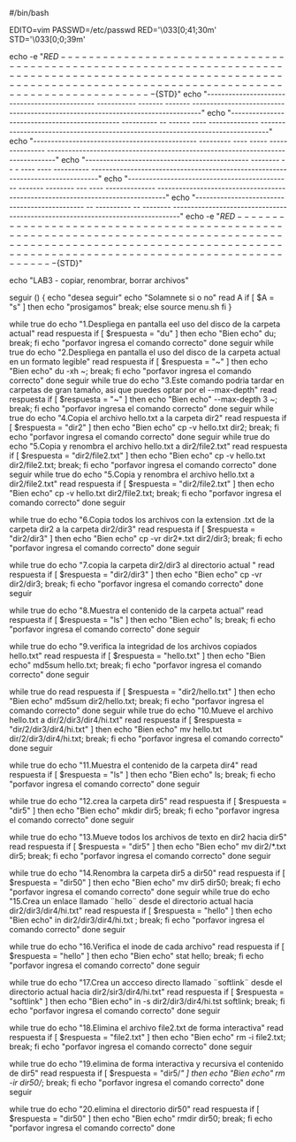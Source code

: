 
#/bin/bash

EDITO=vim
PASSWD=/etc/passwd
RED='\033[0;41;30m'
STD='\033[0;0;39m'



echo -e "${RED}--------------------------------------------------------------------------------------------------------------------------------------------------------------------------${STD}"
echo          "----------------------------------------------  -----------   -------       -------        --------------------------------------------------------------------------------"
echo          "----------------------------------------------  ---------- --  ------  ---- -------------- --------------------------------------------------------------------------------"
echo          "----------------------------------------------  --------- ----  -----      --------------- --------------------------------------------------------------------------------"
echo          "----------------------------------------------  --------  - - -  ----  ---- ----------     --------------------------------------------------------------------------------"
echo          "----------------------------------------------  ------- --------  ---  ---- -------------- --------------------------------------------------------------------------------"
echo          "----------------------------------------------      -- ----------  --       --------       --------------------------------------------------------------------------------"
echo -e "${RED}--------------------------------------------------------------------------------------------------------------------------------------------------------------------------${STD}"


echo "LAB3 - copiar, renombrar, borrar archivos"


seguir () {
echo "desea seguir"
echo "Solamnete si o no"
read A
if [ $A = "s" ]
then
echo "prosigamos"
break;
else
source menu.sh
fi
}

while true
do
echo "1.Despliega en pantalla eel uso del disco de la carpeta actual"
read respuesta
if [ $respuesta = "du" ]
then
    echo "Bien echo"
 du;
  break;
  fi
 echo "porfavor ingresa el comando correcto"
 done
seguir
while true
do
echo "2.Despliega en pantalla el uso del disco de la carpeta actual en un formato legible"
read respuesta
if [ $respuesta = "~" ]
then
    echo "Bien echo"
 du -xh ~;
  break;
  fi
 echo "porfavor ingresa el comando correcto"
 done
seguir
while true
do
echo "3.Este comando podria tardar en carpetas de gran tamaño, asi que puedes optar por el --max-depth"
read respuesta
if [ $respuesta = "~" ]
then
    echo "Bien echo"
 --max-depth 3 ~;
  break;
  fi
 echo "porfavor ingresa el comando correcto"
 done
seguir
while true
do
echo "4.Copia el archivo hello.txt a la carpeta dir2"
read respuesta
if [ $respuesta = "dir2" ]
then
    echo "Bien echo"
 cp -v hello.txt dir2;
  break;
  fi
 echo "porfavor ingresa el comando correcto"
 done
seguir
while true
do
echo "5.Copia y renombra el archivo hello.txt a dir2/file2.txt"
read respuesta
if [ $respuesta = "dir2/file2.txt" ]
then
    echo "Bien echo"
 cp -v hello.txt dir2/file2.txt;
  break;
  fi
 echo "porfavor ingresa el comando correcto"
 done
seguir
while true
do
echo "5.Copia y renombra el archivo hello.txt a dir2/file2.txt"
read respuesta
if [ $respuesta = "dir2/file2.txt" ]
then
    echo "Bien echo"
 cp -v hello.txt dir2/file2.txt;
  break;
  fi
 echo "porfavor ingresa el comando correcto"
 done
seguir

while true
do
echo "6.Copia todos los archivos con la extension .txt de la carpeta dir2 a la carpeta dir2/dir3"
read respuesta
if [ $respuesta = "dir2/dir3" ]
then
    echo "Bien echo"
 cp -vr dir2*.txt dir2/dir3;
  break;
  fi
 echo "porfavor ingresa el comando correcto"
 done
seguir

while true
do
echo "7.copia la carpeta dir2/dir3 al directorio actual "
read respuesta
if [ $respuesta = "dir2/dir3" ]
then
    echo "Bien echo"
 cp -vr dir2/dir3;
  break;
  fi
 echo "porfavor ingresa el comando correcto"
 done
seguir

while true
do
echo "8.Muestra el contenido de la carpeta actual"
read respuesta
if [ $respuesta = "ls" ]
then
    echo "Bien echo"
 ls;
  break;
  fi
 echo "porfavor ingresa el comando correcto"
 done
seguir

while true
do
echo "9.verifica la integridad de los archivos copiados hello.txt"
read respuesta
if [ $respuesta = "hello.txt" ]
then
    echo "Bien echo"
 md5sum hello.txt;
  break;
  fi
 echo "porfavor ingresa el comando correcto"
 done
seguir

while true
do
read respuesta
if [ $respuesta = "dir2/hello.txt" ]
then
    echo "Bien echo"
 md5sum dir2/hello.txt;
  break;
  fi
 echo "porfavor ingresa el comando correcto"
 done
seguir
while true
do
echo "10.Mueve el archivo hello.txt a dir/2/dir3/dir4/hi.txt"
read respuesta
if [ $respuesta = "dir/2/dir3/dir4/hi.txt" ]
then
    echo "Bien echo"
 mv hello.txt dir/2/dir3/dir4/hi.txt;
  break;
  fi
 echo "porfavor ingresa el comando correcto"
 done
seguir

while true
do
echo "11.Muestra el contenido de la carpeta dir4"
read respuesta
if [ $respuesta = "ls" ]
then
    echo "Bien echo"
 ls;
  break;
  fi
 echo "porfavor ingresa el comando correcto"
 done
seguir

while true
do
echo "12.crea la carpeta dir5"
read respuesta
if [ $respuesta = "dir5" ]
then
    echo "Bien echo"
 mkdir dir5;
  break;
  fi
 echo "porfavor ingresa el comando correcto"
 done
seguir


while true
do
echo "13.Mueve todos los archivos de texto en dir2 hacia dir5"
read respuesta
if [ $respuesta = "dir5" ]
then
    echo "Bien echo"
  mv dir2/*.txt dir5;
  break;
  fi
 echo "porfavor ingresa el comando correcto"
 done
seguir


while true
do
echo "14.Renombra la carpeta dir5 a dir50"
read respuesta
if [ $respuesta = "dir50" ]
then
    echo "Bien echo"
 mv dir5 dir50;
  break;
  fi
 echo "porfavor ingresa el comando correcto"
 done
seguir
while true
do
echo "15.Crea un enlace llamado ¨hello¨ desde el directorio actual hacia dir2/dir3/dir4/hi.txt"
read respuesta
if [ $respuesta = "hello" ]
then
    echo "Bien echo"
 in dir2/dir3/dir4/hi.txt ;
  break;
  fi
 echo "porfavor ingresa el comando correcto"
 done
seguir

while true
do
echo "16.Verifica el inode de cada archivo"
read respuesta
if [ $respuesta = "hello" ]
then
    echo "Bien echo"
 stat hello;
  break;
  fi
 echo "porfavor ingresa el comando correcto"
 done
seguir

while true
do
echo "17.Crea un accceso directo llamado ¨softlink¨ desde el directorio actual hacia dir2/sir3/dir4/hi.txt"
read respuesta
if [ $respuesta = "softlink" ]
then
    echo "Bien echo"
 in -s dir2/dir3/dir4/hi.tst softlink;
  break;
  fi
 echo "porfavor ingresa el comando correcto"
 done
seguir

while true
do
echo "18.Elimina el archivo file2.txt de forma interactiva"
read respuesta
if [ $respuesta = "file2.txt" ]
then
    echo "Bien echo"
 rm -i file2.txt;
  break;
  fi
 echo "porfavor ingresa el comando correcto"
 done
seguir

while true
do
echo "19.elimina de forma interactiva y recursiva el contenido de dir5"
read respuesta
if [ $respuesta = "dir5/*" ]
then
    echo "Bien echo"
 rm -ir dir50/*;
  break;
  fi
 echo "porfavor ingresa el comando correcto"
 done
seguir

while true
do
echo "20.elimina el directorio dir50"
read respuesta
if [ $respuesta = "dir50" ]
then
    echo "Bien echo"
 rmdir dir50;
  break;
  fi
 echo "porfavor ingresa el comando correcto"
 done


